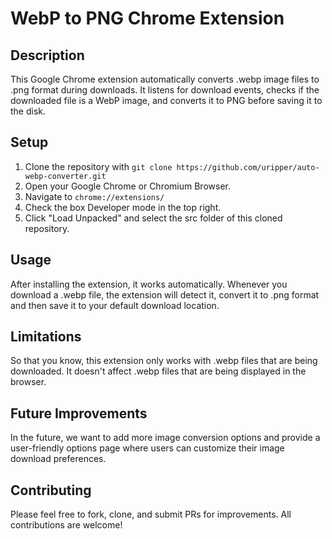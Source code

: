 # WebP to PNG Chrome Extension

## Description
This Google Chrome extension automatically converts .webp image files to .png format during downloads. It listens for download events, checks if the downloaded file is a WebP image, and converts it to PNG before saving it to the disk.

## Setup
1. Clone the repository with `git clone https://github.com/uripper/auto-webp-converter.git`
2. Open your Google Chrome or Chromium Browser.
3. Navigate to `chrome://extensions/`
4. Check the box  Developer mode in the top right.
5. Click "Load Unpacked" and select the src folder of this cloned repository.

## Usage
After installing the extension, it works automatically. Whenever you download a .webp file, the extension will detect it, convert it to .png format and then save it to your default download location.

## Limitations
So that you know, this extension only works with .webp files that are being downloaded. It doesn't affect .webp files that are being displayed in the browser.

## Future Improvements
In the future, we want to add more image conversion options and provide a user-friendly options page where users can customize their image download preferences.

## Contributing
Please feel free to fork, clone, and submit PRs for improvements. All contributions are welcome!

